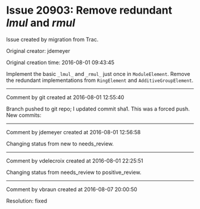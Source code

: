 # Issue 20903: Remove redundant _lmul_ and _rmul_

Issue created by migration from Trac.

Original creator: jdemeyer

Original creation time: 2016-08-01 09:43:45

Implement the basic `_lmul_` and `_rmul_` just once in `ModuleElement`. Remove the redundant implementations from `RingElement` and `AdditiveGroupElement`.


---

Comment by git created at 2016-08-01 12:55:40

Branch pushed to git repo; I updated commit sha1. This was a forced push. New commits:


---

Comment by jdemeyer created at 2016-08-01 12:56:58

Changing status from new to needs_review.


---

Comment by vdelecroix created at 2016-08-01 22:25:51

Changing status from needs_review to positive_review.


---

Comment by vbraun created at 2016-08-07 20:00:50

Resolution: fixed
